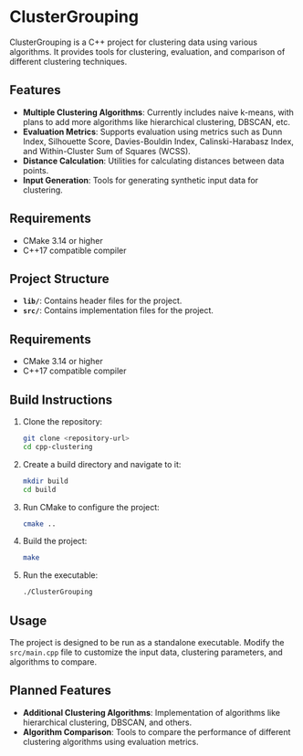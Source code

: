 # ClusterGrouping

ClusterGrouping is a C++ project for clustering data using various algorithms. It provides tools for clustering, evaluation, and comparison of different clustering techniques.

## Features

- **Multiple Clustering Algorithms**: Currently includes naive k-means, with plans to add more algorithms like hierarchical clustering, DBSCAN, etc.
- **Evaluation Metrics**: Supports evaluation using metrics such as Dunn Index, Silhouette Score, Davies-Bouldin Index, Calinski-Harabasz Index, and Within-Cluster Sum of Squares (WCSS).
- **Distance Calculation**: Utilities for calculating distances between data points.
- **Input Generation**: Tools for generating synthetic input data for clustering.

## Requirements

- CMake 3.14 or higher
- C++17 compatible compiler

## Project Structure

- **`lib/`**: Contains header files for the project.
- **`src/`**: Contains implementation files for the project.

## Requirements

- CMake 3.14 or higher
- C++17 compatible compiler

## Build Instructions

1. Clone the repository:

   ```sh
   git clone <repository-url>
   cd cpp-clustering
   ```

2. Create a build directory and navigate to it:

   ```sh
   mkdir build
   cd build
   ```

3. Run CMake to configure the project:

   ```sh
   cmake ..
   ```

4. Build the project:

   ```sh
   make
   ```

5. Run the executable:
   ```sh
   ./ClusterGrouping
   ```

## Usage

The project is designed to be run as a standalone executable. Modify the `src/main.cpp` file to customize the input data, clustering parameters, and algorithms to compare.

## Planned Features

- **Additional Clustering Algorithms**: Implementation of algorithms like hierarchical clustering, DBSCAN, and others.
- **Algorithm Comparison**: Tools to compare the performance of different clustering algorithms using evaluation metrics.

```

```
